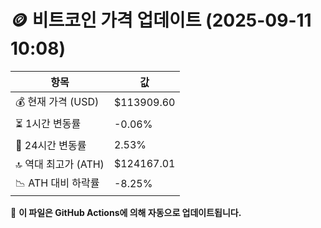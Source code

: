 # 🪙 비트코인 가격 업데이트 (2025-09-11 10:08)

| 항목                | 값 |
|--------------------|----------------|
| 💰 현재 가격 (USD) | $113909.60 |
| ⏳ 1시간 변동률    | -0.06% |
| 📆 24시간 변동률   | 2.53% |
| 🔝 역대 최고가 (ATH) | $124167.01 |
| 📉 ATH 대비 하락률 | -8.25% |

🔄 **이 파일은 GitHub Actions에 의해 자동으로 업데이트됩니다.**

